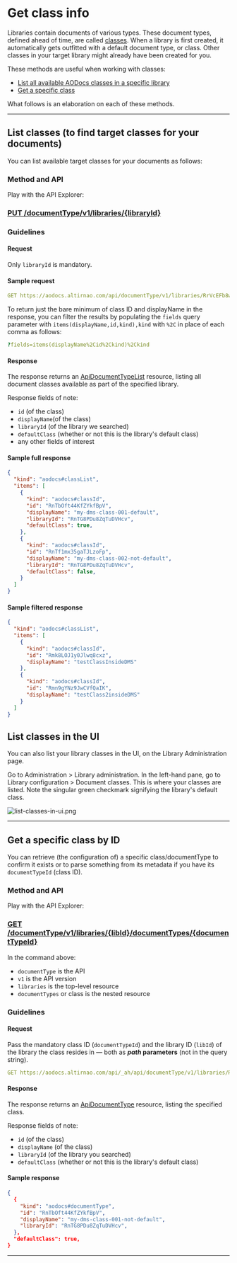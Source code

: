 # Get class info

Libraries contain documents of various types. These document types, defined ahead of time, are called [classes](https://support.aodocs.com/hc/en-us/articles/205655634). When a library is first created, it automatically gets outfitted with a default document type, or class. Other classes in your target library might already have been created for you.

These methods are useful when working with classes:

*   [List all available AODocs classes in a specific library](/docs/aodocs-staging.altirnao.com/1/routes/documentType/v1/libraries/%7BlibraryId%7D/get)
*   [Get a specific class](/docs/aodocs-staging.altirnao.com/1/routes/documentType/v1/libraries/%7BlibId%7D/documentTypes/%7BdocumentTypeId%7D/get)

What follows is an elaboration on each of these methods.

---


## List classes (to find target classes for your documents)

You can list available target classes for your documents as follows:


### Method and API

Play with the API Explorer:

### [PUT /documentType/v1/libraries/{libraryId}](/docs/aodocs-staging.altirnao.com/1/routes/documentType/v1/libraries/%7BlibraryId%7D/get)


### Guidelines


#### Request

Only `libraryId` is mandatory.


#### Sample request


```yaml
GET https://aodocs.altirnao.com/api/documentType/v1/libraries/RrVcEFb8wtDeNAnlmNN
```


To return just the bare minimum of class ID and displayName in the response, you can filter the results by populating the `fields` query parameter with `items(displayName,id,kind),kind` with `%2C` in place of each comma as follows:


```yaml
?fields=items(displayName%2Cid%2Ckind)%2Ckind
```


#### Response

The response returns an [ApiDocumentTypeList](/docs/aodocs-staging.altirnao.com/1/types/ApiDocumentTypeList) resource, listing all document classes available as part of the specified library.

Response fields of note:


*   `id` (of the class)
*   `displayName`(of the class)
*   `libraryId` (of the library we searched)
*   `defaultClass` (whether or not this is the library's default class)
*   any other fields of interest


#### Sample full response


```json
{
  "kind": "aodocs#classList",
  "items": [
    {
      "kind": "aodocs#classId",
      "id": "RnTbOft44KfZYkfBpV",
      "displayName": "my-dms-class-001-default",
      "libraryId": "RnTG8PDu8ZqTuDVHcv",
      "defaultClass": true,
    },
    {
      "kind": "aodocs#classId",
      "id": "RnTf1mx35gaTJLzoFp",
      "displayName": "my-dms-class-002-not-default",
      "libraryId": "RnTG8PDu8ZqTuDVHcv",
      "defaultClass": false,
    }
  ]
}
```


#### Sample filtered response


```json
{
  "kind": "aodocs#classList",
  "items": [
    {
      "kind": "aodocs#classId",
      "id": "Rmk8LOJ1y0Jlwq8cxz",
      "displayName": "testClassInsideDMS"
    },
    {
      "kind": "aodocs#classId",
      "id": "Rmn9gYNz9JwCVfQaIK",
      "displayName": "testClass2insideDMS"
    }
  ]
}
```


## List classes in the UI

You can also list your library classes in the UI, on the Library Administration page.

Go to Administration > Library administration. In the left-hand pane, go to Library configuration > Document classes. This is where your classes are listed. Note the singular green checkmark signifying the library's default class.

![list-classes-in-ui.png](/img/list-classes-in-ui.png)

---

## Get a specific class by ID

You can retrieve (the configuration of) a specific class/documentType to confirm it exists or to parse something from its metadata if you have its `documentTypeId` (class ID).

### Method and API

Play with the API Explorer:

### [GET /documentType/v1/libraries/{libId}/documentTypes/{documentTypeId}](/docs/aodocs-staging.altirnao.com/1/routes/documentType/v1/libraries/%7BlibId%7D/documentTypes/%7BdocumentTypeId%7D/get)

In the command above:

*   `documentType` is the API
*   `v1` is the API version
*   `libraries` is the top-level resource
*   `documentTypes` or class is the nested resource

### Guidelines

#### Request

Pass the mandatory class ID (`documentTypeId`) and the library ID (`libId`) of the library the class resides in — both as **_path_ parameters** (not in the query string).


```yaml
GET https://aodocs.altirnao.com/api/_ah/api/documentType/v1/libraries/Rs4xtue86axGNklquDP/documentTypes/Rs4xuIg86e45fvAsn9L
```

#### Response

The response returns an [ApiDocumentType](/docs/aodocs-staging.altirnao.com/1/types/ApiDocumentType) resource, listing the specified class.

Response fields of note:

*   `id` (of the class)
*   `displayName` (of the class)
*   `libraryId` (of the library you searched)
*   `defaultClass` (whether or not this is the library's default class)


#### Sample response


```json
{
  {
    "kind": "aodocs#documentType",
    "id": "RnTbOft44KfZYkfBpV",
    "displayName": "my-dms-class-001-not-default",
    "libraryId": "RnTG8PDu8ZqTuDVHcv",
  },
  "defaultClass": true,
}
```

---
